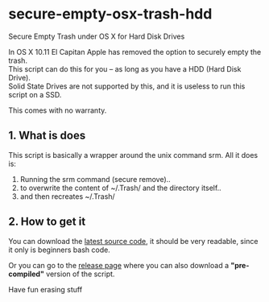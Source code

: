 # secure-empty-osx-trash-hdd
Secure Empty Trash under OS X for Hard Disk Drives

In OS X 10.11 El Capitan Apple has removed the option to securely empty the trash.   
This script can do this for you – as long as you have a HDD (Hard Disk Drive).   
Solid State Drives are not supported by this, and it is useless to run this script on a SSD.  

This comes with no warranty.   

## 1. What is does

This script is basically a wrapper around the unix command srm. All it does is: 

1) Running the srm command (secure remove)..  
2) to overwrite the content of ~/.Trash/ and the directory itself..  
3) and then recreates ~/.Trash/  

## 2. How to get it

You can download the [latest source code](https://github.com/3vincent/secure-empty-osx-trash-hdd/archive/master.zip), it should be very readable, since it only is beginners bash code. 

Or you can go to the [release page](https://github.com/3vincent/secure-empty-osx-trash-hdd/releases) where you can also download a **"pre-compiled"** version of the script. 

Have fun erasing stuff
